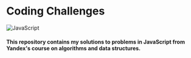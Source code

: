 # Coding Challenges
![JavaScript](https://img.shields.io/badge/JavaScript-323330?style=for-the-badge&logo=javascript&logoColor=F7DF1E)

#### This repository contains my solutions to problems in JavaScript from Yandex's course on algorithms and data structures.
